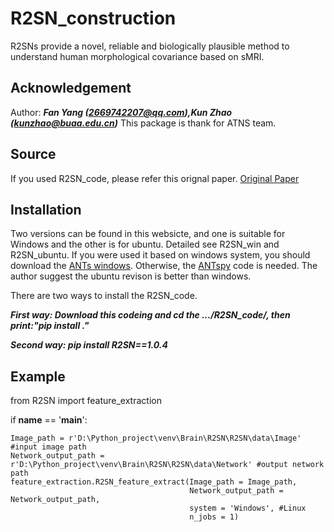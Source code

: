 # R2SN_construction
R2SNs provide a novel, reliable and biologically plausible method to understand human morphological covariance based on sMRI.
## Acknowledgement
Author: ***Fan Yang (2669742207@qq.com),Kun Zhao (kunzhao@buaa.edu.cn)***
This package is thank for ATNS team.
## Source
If you used R2SN_code, please refer this orignal paper.
[Original Paper](https://direct.mit.edu/netn/article/5/3/783/101835/Regional-radiomics-similarity-networks-R2SNs-in)

## Installation
Two versions can be found in this websicte, and one is suitable for Windows and the other is for ubuntu. Detailed see R2SN_win and R2SN_ubuntu.
If you were used it based on windows system, you should download the [ANTs windows](https://github.com/ANTsX/ANTs/releases). Otherwise, the [ANTspy](https://github.com/ANTsX/ANTsPy) code is needed. The author suggest the ubuntu revison is better than windows.

There are two ways to install the R2SN_code.

***First way: Download this codeing and cd the .../R2SN_code/, then print:"pip install ."*** 

***Second way: pip install R2SN==1.0.4***

## Example
from R2SN import feature_extraction  

if __name__ == '__main__':  

    Image_path = r'D:\Python_project\venv\Brain\R2SN\R2SN\data\Image' #input image path  
    Network_output_path = r'D:\Python_project\venv\Brain\R2SN\R2SN\data\Network' #output network path  
    feature_extraction.R2SN_feature_extract(Image_path = Image_path,  
                                            Network_output_path = Network_output_path,  
                                            system = 'Windows', #Linux  
                                            n_jobs = 1)  


